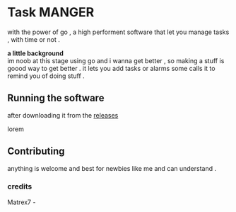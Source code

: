 # Task MANGER
 with the power of go , a high performent software that let you manage tasks , with time or not .


**a little background**  
im noob at this stage using go and i wanna get better , so making a stuff is goood way to get better . it lets you add tasks or alarms some calls it to remind you of doing stuff .
## Running the software 
after downloading it from the [releases](https://github.com/Matrex7/go-taskManager/releases/latest)

lorem
## Contributing 

anything is welcome and best for newbies like me and can understand .
### credits 
Matrex7 - 